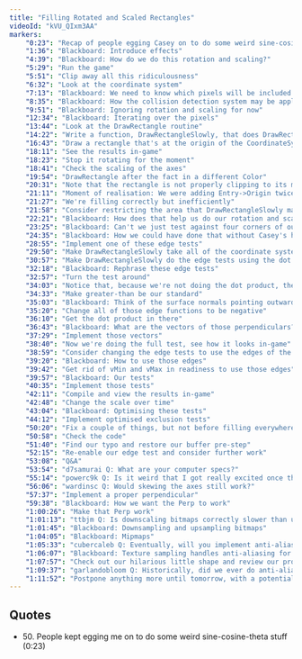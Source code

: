 ```yaml
---
title: "Filling Rotated and Scaled Rectangles"
videoId: "kVU_QIxm3AA"
markers:
    "0:23": "Recap of people egging Casey on to do some weird sine-cosine-theta stuff (!quote 50)"
    "1:36": "Blackboard: Introduce effects"
    "4:39": "Blackboard: How do we do this rotation and scaling?"
    "5:29": "Run the game"
    "5:51": "Clip away all this ridiculousness"
    "6:32": "Look at the coordinate system"
    "7:13": "Blackboard: We need to know which pixels will be included as a result of rotating a rectangle"
    "8:35": "Blackboard: How the collision detection system may be applicable to pixel filling"
    "9:51": "Blackboard: Ignoring rotation and scaling for now"
    "12:34": "Blackboard: Iterating over the pixels"
    "13:44": "Look at the DrawRectangle routine"
    "14:22": "Write a function, DrawRectangleSlowly, that does DrawRectangle in the least efficient way possible"
    "16:43": "Draw a rectangle that's at the origin of the CoordinateSystem"
    "18:11": "See the results in-game"
    "18:23": "Stop it rotating for the moment"
    "18:41": "Check the scaling of the axes"
    "19:54": "DrawRectangle after the fact in a different Color"
    "20:31": "Note that the rectangle is not properly clipping to its max bounds, and rectify this"
    "21:11": "Moment of realisation: We were adding Entry->Origin twice"
    "21:27": "We're filling correctly but inefficiently"
    "21:58": "Consider restricting the area that DrawRectangleSlowly marches over"
    "22:21": "Blackboard: How does that help us do our rotation and scaling?"
    "23:25": "Blackboard: Can't we just test against four corners of our rectangle?"
    "24:35": "Blackboard: How we could have done that without Casey's help"
    "28:55": "Implement one of these edge tests"
    "29:50": "Make DrawRectangleSlowly take all of the coordinate system information"
    "30:57": "Make DrawRectangleSlowly do the edge tests using the dot product"
    "32:18": "Blackboard: Rephrase these edge tests"
    "32:57": "Turn the test around"
    "34:03": "Notice that, because we're not doing the dot product, the sign doesn't flip"
    "34:33": "Make greater-than be our standard"
    "35:03": "Blackboard: Think of the surface normals pointing outwards"
    "35:20": "Change all of those edge functions to be negative"
    "36:10": "Get the dot product in there"
    "36:43": "Blackboard: What are the vectors of those perpendiculars?"
    "37:29": "Implement those vectors"
    "38:40": "Now we're doing the full test, see how it looks in-game"
    "38:59": "Consider changing the edge tests to use the edges of the rotating coordinate system"
    "39:20": "Blackboard: How to use those edges"
    "39:42": "Get rid of vMin and vMax in readiness to use those edges"
    "39:57": "Blackboard: Our tests"
    "40:35": "Implement those tests"
    "42:11": "Compile and view the results in-game"
    "42:48": "Change the scale over time"
    "43:04": "Blackboard: Optimising these tests"
    "44:12": "Implement optimised exclusion tests"
    "50:20": "Fix a couple of things, but not before filling everywhere in the bounding region"
    "50:58": "Check the code"
    "51:40": "Find our typo and restore our buffer pre-step"
    "52:15": "Re-enable our edge test and consider further work"
    "53:08": "Q&A"
    "53:54": "d7samurai Q: What are your computer specs?"
    "55:14": "powerc9k Q: Is it weird that I got really excited once the rotated fill got faster?"
    "56:06": "wardinsc Q: Would skewing the axes still work?"
    "57:37": "Implement a proper perpendicular"
    "59:38": "Blackboard: How we want the Perp to work"
    "1:00:26": "Make that Perp work"
    "1:01:13": "ttbjm Q: Is downscaling bitmaps correctly slower than upscaling (more colour points to blend)?"
    "1:01:45": "Blackboard: Downsampling and upsampling bitmaps"
    "1:04:05": "Blackboard: Mipmaps"
    "1:05:33": "cubercaleb Q: Eventually, will you implement anti-aliasing into the rendering of the rectangle, or is that too much for the CPU?"
    "1:06:07": "Blackboard: Texture sampling handles anti-aliasing for the alpha'd bitmaps"
    "1:07:57": "Check out our hilarious little shape and review our progress"
    "1:09:37": "garlandobloom Q: Historically, did we ever do anti-aliasing with CPU rendering?"
    "1:11:52": "Postpone anything more until tomorrow, with a potential plan of action"
---
```


## Quotes

* 50\. People kept egging me on to do some weird sine-cosine-theta stuff (0:23)
